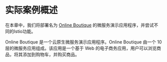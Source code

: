 # 实际案例概述

在本章中，我们将部署名为 [Online Boutique](https://github.com/GoogleCloudPlatform/microservices-demo) 的微服务演示应用程序，并尝试不同的Istio功能。

Online Boutique 是一个云原生微服务演示应用程序。Online Boutique 由一个 10 层的微服务应用组成。该应用是一个基于 Web 的电子商务应用，用户可以浏览商品，将其添加到购物车，并购买商品。